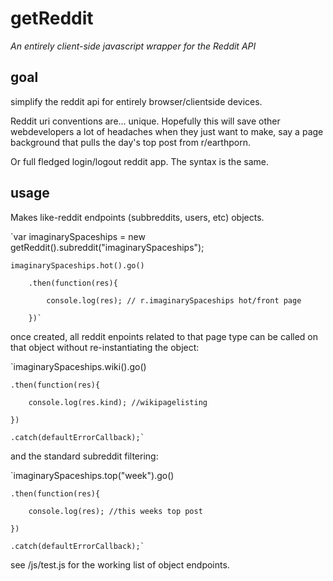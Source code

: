 # getReddit
*An entirely client-side javascript wrapper for the Reddit API*

## goal

simplify the reddit api for entirely browser/clientside devices. 

Reddit uri conventions are... unique. Hopefully this will save other webdevelopers a lot of headaches when they just want to make, say a page background that pulls the day's top post from r/earthporn.

Or full fledged login/logout reddit app. The syntax is the same. 


## usage

Makes like-reddit endpoints (subbreddits, users, etc) objects. 

`var imaginarySpaceships = new getReddit().subreddit("imaginarySpaceships");

    imaginarySpaceships.hot().go()

        .then(function(res){

            console.log(res); // r.imaginarySpaceships hot/front page

        })`

once created, all reddit enpoints related to that page type can be called on that object without re-instantiating the object:
        
`imaginarySpaceships.wiki().go()
    
    .then(function(res){
    
        console.log(res.kind); //wikipagelisting 
    
    })
    
    .catch(defaultErrorCallback);`

and the standard subreddit filtering:

`imaginarySpaceships.top("week").go()
    
    .then(function(res){
    
        console.log(res); //this weeks top post 
    
    })
    
    .catch(defaultErrorCallback);`

see /js/test.js for the working list of object endpoints. 
